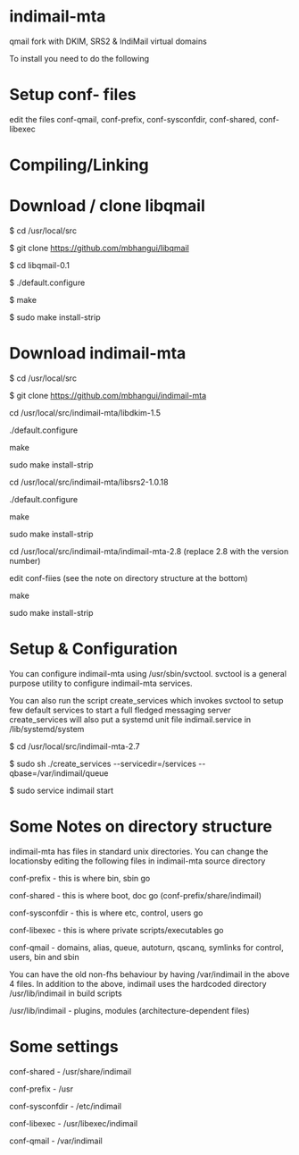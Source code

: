 # indimail-mta
qmail fork with DKIM, SRS2 &amp; IndiMail virtual domains

To install you need to do the following

# Setup conf- files

edit the files conf-qmail, conf-prefix, conf-sysconfdir, conf-shared, conf-libexec

# Compiling/Linking

# Download / clone libqmail

 $ cd /usr/local/src
 
 $ git clone https://github.com/mbhangui/libqmail
 
 $ cd libqmail-0.1
 
 $ ./default.configure
 
 $ make
 
 $ sudo make install-strip
   
# Download indimail-mta

$ cd /usr/local/src
 
$ git clone https://github.com/mbhangui/indimail-mta


cd /usr/local/src/indimail-mta/libdkim-1.5

./default.configure

make

sudo make install-strip


cd /usr/local/src/indimail-mta/libsrs2-1.0.18

./default.configure

make

sudo make install-strip


cd /usr/local/src/indimail-mta/indimail-mta-2.8 (replace 2.8 with the version number)

edit conf-fiies (see the note on directory structure at the bottom)

make

sudo make install-strip


# Setup & Configuration
You can configure indimail-mta using /usr/sbin/svctool. svctool is a general purpose utility to configure indimail-mta services.

You can also run the script create_services which invokes svctool to setup few default services to start a full fledged messaging server create_services will also put a systemd unit file indimail.service in /lib/systemd/system


$ cd /usr/local/src/indimail-mta-2.7

$ sudo sh ./create_services --servicedir=/services --qbase=/var/indimail/queue

$ sudo service indimail start

Some Notes on directory structure
=================================
indimail-mta has files in standard unix directories. You can change
the locationsby editing the following files in indimail-mta source
directory

conf-prefix       - this is where bin, sbin go

conf-shared       - this is where boot, doc go (conf-prefix/share/indimail)

conf-sysconfdir   - this is where etc, control, users go

conf-libexec      - this is where private scripts/executables go

conf-qmail        - domains, alias, queue, autoturn, qscanq, symlinks
                    for control, users, bin and sbin

You can have the old non-fhs behaviour by having /var/indimail in the
above 4 files. In addition to the above, indimail uses the hardcoded
directory /usr/lib/indimail in build scripts

/usr/lib/indimail - plugins, modules (architecture-dependent files)

# Some settings

conf-shared       - /usr/share/indimail

conf-prefix       - /usr

conf-sysconfdir   - /etc/indimail

conf-libexec      - /usr/libexec/indimail

conf-qmail        - /var/indimail
